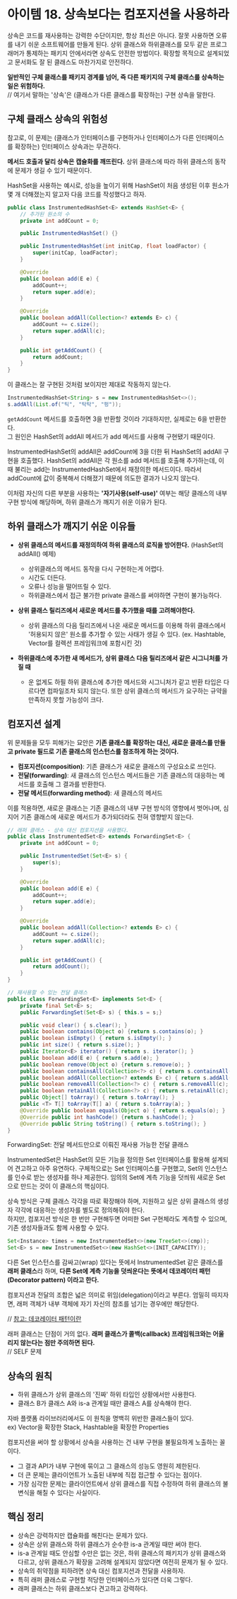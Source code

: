# 아이템 18. 상속보다는 컴포지션을 사용하라

상속은 코드를 재사용하는 강력한 수단이지만, 항상 최선은 아니다. 잘못 사용하면 오류를 내기 쉬운 소프트웨어를 만들게 된다. 상위 클래스와 하위클래스를 모두 같은 프로그래머가 통제하는 패키지 안에서라면 상속도 안전한 방법이다. 확장할 목적으로 설계되었고 문서화도 잘 된 클래스도 마찬가지로 안전하다.

**일반적인 구체 클래스를 패키지 경계를 넘어, 즉 다른 패키지의 구체 클래스를 상속하는 일은 위험하다.**  
// 여기서 말하는 '상속'은 (클래스가 다른 클래스를 확장하는) 구현 상속을 말한다.

## 구체 클래스 상속의 위험성

참고로, 이 문제는 (클래스가 인터페이스를 구현하거나 인터페이스가 다른 인터페이스를 확장하는) 인터페이스 상속과는 무관하다.

**메서드 호출과 달리 상속은 캡슐화를 깨뜨린다.** 상위 클래스에 따라 하위 클래스의 동작에 문제가 생길 수 있기 때문이다.

HashSet을 사용하는 예시로, 성능을 높이기 위해 HashSet이 처음 생성된 이후 원소가 몇 개 더해졌는지 알고자 다음 코드를 작성했다고 하자.

```java
public class InstrumentedHashSet<E> extends HashSet<E> {
    // 추가된 원소의 수
    private int addCount = 0;

    public InstrumentedHashSet() {}

    public InstrumentedHashSet(int initCap, float loadFactor) {
        super(initCap, loadFactor);
    }

    @Override
    public boolean add(E e) {
        addCount++;
        return super.add(e);
    }

    @Override
    public boolean addAll(Collection<? extends E> c) {
        addCount += c.size();
        return super.addAll(c);
    }

    public int getAddCount() {
        return addCount;
    }
}
```

이 클래스는 잘 구현된 것처럼 보이지만 제대로 작동하지 않는다.

```java
InstrumentedHashSet<String> s = new InstrumentedHashSet<>();
s.addAll(List.of("틱", "탁탁", "펑"));
```

`getAddCount` 메서드를 호출하면 3을 반환할 것이라 기대하지만, 실제로는 6을 반환한다.  
그 원인은 HashSet의 addAll 메서드가 add 메서드를 사용해 구현됐기 때문이다.

InstrumentedHashSet의 addAll은 addCount에 3을 더한 뒤 HashSet의 addAll 구현을 호출했다. HashSet의 addAll은 각 원소를 add 메서드를 호출해 추가하는데, 이때 불리는 add는 InstrumentedHashSet에서 재정의한 메서드이다. 따라서 addCount에 값이 중복해서 더해졌기 때문에 의도한 결과가 나오지 않는다.

이처럼 자신의 다른 부분을 사용하는 **'자기사용(self-use)'** 여부는 해당 클래스의 내부 구현 방식에 해당하며, 하위 클래스가 깨지기 쉬운 이유가 된다.

## 하위 클래스가 깨지기 쉬운 이유들

- **상위 클래스의 메서드를 재정의하여 하위 클래스의 로직을 방어한다.** (HashSet의 addAll() 예제)

  - 상위클래스의 메서드 동작을 다시 구현하는게 어렵다.
  - 시간도 더든다.
  - 오류나 성능을 떨어뜨릴 수 있다.
  - 하위클래스에서 접근 불가한 private 클래스를 써야하면 구현이 불가능하다.

- **상위 클래스 릴리즈에서 새로운 메서드를 추가했을 때를 고려해야한다.**

  - 상위 클래스의 다음 릴리즈에서 나온 새로운 메서드를 이용해 하위 클래스에서 '허용되지 않은' 원소를 추가할 수 있는 사태가 생길 수 있다. (ex. Hashtable, Vector를 컬렉션 프레임워크에 포함시킨 것)

- **하위클래스에 추가한 새 메서드가, 상위 클래스 다음 릴리즈에서 같은 시그니처를 가질 때**
  - 운 없게도 하필 하위 클래스에 추가한 메서드와 시그니처가 같고 반환 타입은 다르다면 컴파일조차 되지 않는다. 또한 상위 클래스의 메서드가 요구하는 규약을 만족하지 못할 가능성이 크다.

## 컴포지션 설계

위 문제들을 모두 피해가는 묘안은 **기존 클래스를 확장하는 대신, 새로운 클래스를 만들고 private 필드로 기존 클래스의 인스턴스를 참조하게 하는 것이다.**

- **컴포지션(composition)**: 기존 클래스가 새로운 클래스의 구성요소로 쓰인다.
- **전달(forwarding)**: 새 클래스의 인스턴스 메서드들은 기존 클래스의 대응하는 메서드를 호출해 그 결과를 반환한다.
- **전달 메서드(forwarding method)**: 새 클래스의 메서드

이를 적용하면, 새로운 클래스는 기존 클래스의 내부 구현 방식의 영향에서 벗어나며, 심지어 기존 클래스에 새로운 메서드가 추가되더라도 전혀 영향받지 않는다.

```java
// 래퍼 클래스 - 상속 대신 컴포지션을 사용했다.
public class InstrumentedSet<E> extends ForwardingSet<E> {
    private int addCount = 0;

    public InstrumentedSet(Set<E> s) {
        super(s);
    }

    @Override
    public boolean add(E e) {
        addCount++;
        return super.add(e);
    }

    @Override
    public boolean addAll(Collection<? extends E> c) {
        addCount += c.size();
        return super.addAll(c);
    }

    public int getAddCount() {
        return addCount();
    }
}
```

```java
// 재사용할 수 있는 전달 클래스
public class ForwardingSet<E> implements Set<E> {
    private final Set<E> s;
    public ForwardingSet(Set<E> s) { this.s = s;}

    public void clear() { s.clear(); }
    public boolean contains(Object o) {return s.contains(o); }
    public boolean isEmpty() { return s.isEmpty(); }
    public int size() { return s.size(); }
    public Iterator<E> iterator() { return s. iterator(); }
    public boolean add(E e) { return s.add(e); }
    public boolean remove(Object o) {return s.remove(o); }
    public boolean containsAll(Collection<?> c) { return s.containsAll(c); }
    public boolean addAll(Collection<? extends E> c) { return s.addAll(c); }
    public boolean removeAll(Collection<?> c) { return s.removeAll(c); }
    public boolean retainAll(Collection<?> c) { return s.retainAll(c); }
    public Object[] toArray() { return s.toArray(); }
    public <T> T[] toArray(T[] a) { return s.toArray(a); }
    @Override public boolean equals(Object o) { return s.equals(o); }
    @Override public int hashCode() {return s.hashCode(); }
    @Override public String toString() { return s.toString(); }
}
```

ForwardingSet: 전달 메서드만으로 이뤄진 재사용 가능한 전달 클래스

InstrumentedSet은 HashSet의 모든 기능을 정의한 Set 인터페이스를 활용해 설계되어 견고하고 아주 유연하다. 구체적으로는 Set 인터페이스를 구현했고, Set의 인스턴스를 인수로 받는 생성자를 하나 제공한다. 임의의 Set에 계측 기능을 덧씌워 새로운 Set으로 만드는 것이 이 클래스의 핵심이다.

상속 방식은 구체 클래스 각각을 따로 확장해야 하며, 지원하고 싶은 상위 클래스의 생성자 각각에 대응하는 생성자를 별도로 정의해줘야 한다.  
하지만, 컴포지션 방식은 한 번만 구현해두면 어떠한 Set 구현체라도 계측할 수 있으며, 기존 생성자들과도 함께 사용할 수 있다.

```java
Set<Instance> times = new InstrumentedSet<>(new TreeSet<>(cmp));
Set<E> s = new InstrumentedSet<>(new HashSet<>(INIT_CAPACITY));
```

다른 Set 인스턴스를 감싸고(wrap) 있다는 뜻에서 InstrumentedSet 같은 클래스를 **래퍼 클래스**라 하며, **다른 Set에 계측 기능을 덧씌운다는 뜻에서 데코레이터 패턴(Decorator pattern) 이라고 한다.**

컴포지션과 전달의 조합은 넓은 의미로 위임(delegation)이라고 부른다. 엄밀히 따지자면, 래퍼 객체가 내부 객체에 자기 자신의 참조를 넘기는 경우에만 해당한다.

// [참고: 데코레이터 패턴이란](https://gmlwjd9405.github.io/2018/07/09/decorator-pattern.html)

래퍼 클래스는 단점이 거의 없다. **래퍼 클래스가 콜백(callback) 프레임워크와는 어울리지 않는다는 점만 주의하면 된다.**  
// SELF 문제

## 상속의 원칙

- 하위 클래스가 상위 클래스의 '진짜' 하위 타입인 상황에서만 사용한다.
- 클래스 B가 클래스 A와 is-a 관계일 때만 클래스 A를 상속해야 한다.

자바 플랫폼 라이브러리에서도 이 원칙을 명백히 위반한 클래스들이 있다.  
ex) Vector을 확장한 Stack, Hashtable을 확장한 Properties

컴포지션을 써야 할 상황에서 상속을 사용하는 건 내부 구현을 불필요하게 노출하는 꼴이다.

- 그 결과 API가 내부 구현에 묶이고 그 클래스의 성능도 영원히 제한된다.
- 더 큰 문제는 클라이언트가 노출된 내부에 직접 접근할 수 있다는 점이다.
- 가장 심각한 문제는 클라이언트에서 상위 클래스를 직접 수정하여 하위 클래스의 불변식을 해칠 수 있다는 사실이다.

## 핵심 정리

- 상속은 강력하지만 캡슐화를 해친다는 문제가 있다.
- 상속은 상위 클래스와 하위 클래스가 순수한 is-a 관계일 때만 써야 한다.
- is-a 관계일 때도 안심할 수만은 없는 것은, 하위 클래스의 패키지가 상위 클래스와 다르고, 상위 클래스가 확장을 고려해 설계되지 않았다면 여전히 문제가 될 수 있다.
- 상속의 취약점을 피하려면 상속 대신 컴포지션과 전달을 사용하자.
- 특히 래퍼 클래스로 구현할 적당한 인터페이스가 있다면 더욱 그렇다.
- 래퍼 클래스는 하위 클래스보다 견고하고 강력하다.
